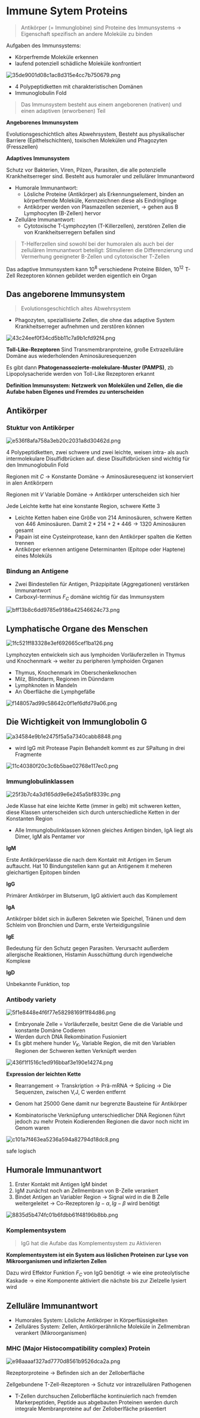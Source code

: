 # Immune Sytem Proteins

> Antikörper (= Immunglobine) sind Proteine des Immunsystems → Eigenschaft spezifisch an andere Moleküle zu binden

Aufgaben des Immunsystems:

+ Körperfremde Moleküle erkennen
+ laufend potenziell schädliche Moleküle konfrontiert

![35de9001d08c1ac8d315e4cc7b750679.png](./35de9001d08c1ac8d315e4cc7b750679.png)

+ 4 Polypeptidketten mit charakteristischen Domänen
+ Immunoglobulin Fold

> Das Immunsystem besteht aus einem angeborenen (nativen) und einen adaptiven (erworbenen) Teil

**Angeborenes Immunsystem**

Evolutionsgeschichtlich altes Abwehrsystem, Besteht aus physikalischer Barriere (Epithelschichten), toxischen Molekülen und Phagozyten (Fresszellen)

**Adaptives Immunsystem**

Schutz vor Bakterien, Viren, Pilzen, Parasiten, die alle potenzielle Krankheitserreger sind. Besteht aus humoraler und zellulärer Immunantword

+ Humorale Immunantwort:
    + Lösliche Proteine (Antikörper) als Erkennungselement, binden an körperfremde Moleküle, Kennzeichnen diese als Eindringlinge
    + Antikörper werden von Plasmazellen sezeniert, → gehen aus B Lymphocyten (B-Zellen) hervor
+ Zelluläre Immunantwort:
    + Cytotoxische T-Lymphozyten (T-Killerzellen), zerstören Zellen die von Krankheitserregern befallen sind
 
> T-Helferzellen sind sowohl bei der humoralen als auch bei der zellulären Immunantwort beteiligt: Stimulieren die Differenzierung und Vermerhung geeigneter B-Zellen und cytotoxischer T-Zellen

Das adaptive Immunsystem kann $10^{8}$ verschiedene Proteine Bilden, $10^{12}$ T-Zell Rezeptoren können gebildet werden eigentlich ein Organ

## Das angeborene Immunsystem

> Evolutionsgeschichtlich altes Abwehrsystem

+ Phagozyten, speziallisierte Zellen, die ohne das adaptive System Krankheitserreger aufnehmen und zerstören können

![43c24eef0f34cd5bb11c7a9b1cfd92f4.png](./43c24eef0f34cd5bb11c7a9b1cfd92f4.png)

**Toll-Like-Rezeptoren** Sind Transmembranproteine, große Extrazelluläre Domäne aus wiederholenden Aminosäuresequenzen

Es gibt dann **Phatogenassozierte-molekulare-Muster (PAMPS)**, zb Lipopolysacheride werden von Toll-Like Rezeptoren erkannt

**Definition Immunsystem: Netzwerk von Molekülen und Zellen, die die Aufabe haben EIgenes und Fremdes zu unterscheiden**

## Antikörper

### Stuktur von Antikörper

![e536f8afa758a3eb20c2031a8d30462d.png](./e536f8afa758a3eb20c2031a8d30462d.png)

4 Polypeptidketten, zwei schwere und zwei leichte, weisen intra- als auch intermolekulare Disulfidbrücken auf. diese Disulfidbrücken sind wichtig für den Immunoglobulin Fold

Regionen mit $C$ → Konstante Domäne → Aminosäuresequenz ist konserviert in alen Antikörpern

Regionen mit $V$ Variable Domäne → Antikörper unterscheiden sich hier

Jede Leichte kette hat eine konstante Region, schwere Kette 3

+ Leichte Ketten haben eine Größe von 214 Aminosäuren, schwere Ketten von 446 Aminosäuren. Damit $2*214 + 2*446 \to 1320$ Aminosäuren gesamt
+ Papain ist eine Cysteinprotease, kann den Antikörper spalten die Ketten trennen
+ Antikörper erkennen antigene Determinanten (Epitope oder Haptene) eines Moleküls

### Bindung an Antigene

+ Zwei Bindestellen für Antigen, Präzpipitate (Aggregationen) verstärken Immunantwort
+ Carboxyl-terminus $F_C$ domäne wichtig für das Immunsystem


![bff13b8c6dd9785e9186a42546624c73.png](./bff13b8c6dd9785e9186a42546624c73.png)


## Lymphatische Organe des Menschen

![1fc521ff83328e3ef692665cef1ba126.png](./1fc521ff83328e3ef692665cef1ba126.png)

Lymphozyten entwickeln sich aus lymphoiden Vorläuferzellen in Thymus und Knochenmark → weiter zu peripheren lymphoiden Organen

+ Thymus, Knochenmark im Oberschenkelknochen
+ Milz, Blinddarm, Regionen im Dünndarm
+ Lymphknoten in Mandeln
+ An Oberfläche die Lymphgefäße

![f148057ad99c58642c0f1ef6dfd79a06.png](./f148057ad99c58642c0f1ef6dfd79a06.png)


## Die Wichtigkeit von Immunglobolin G

![a34584e9b1e2475f5a5a7340cabb8848.png](./a34584e9b1e2475f5a5a7340cabb8848.png)

+ wird IgG mit Protease Papin Behandelt kommt es zur SPaltung in drei Fragmente

![11c40380f20c3c6b5bae02768e117ec0.png](./11c40380f20c3c6b5bae02768e117ec0.png)

### Immunglobulinklassen

![25f3b7c4a3d165dd9e6e245a5bf8339c.png](./25f3b7c4a3d165dd9e6e245a5bf8339c.png)

Jede Klasse hat eine leichte Kette (immer in gelb) mit schweren ketten, diese Klassen unterscheiden sich durch unterschiedliche Ketten in der Konstanten Region

+ Alle Immunglobulinklassen können gleiches Antigen binden, IgA liegt als Dimer, IgM als Pentamer vor

**IgM**

Erste Antikörperklasse die nach dem Kontakt mit Antigen im Serum auftaucht. Hat 10 Bindungstellen kann gut an Antigenem it meheren gleichartigen Epitopen binden

**IgG**

Primärer Antikörper im Blutserum, IgG aktiviert auch das Komplement

**IgA**

Antikörper bildet sich in äußeren Sekreten wie Speichel, Tränen und dem Schleim von Bronchien und Darm, erste Verteidigungslinie

**IgE**

Bedeutung für den Schutz gegen Parasiten. Verursacht außerdem allergische Reaktionen, Histamin Ausschüttung durch irgendwelche Komplexe 

**IgD**

Unbekannte Funktion, top


### Antibody variety

![5f1e8448e4f6f77e58298169f1f84d86.png](./5f1e8448e4f6f77e58298169f1f84d86.png)

+ Embryonale Zelle = Vorläuferzelle, besitzt Gene die die Variable und konstante Domäne Codieren
+ Werden durch DNA Rekombination Fusioniert
+ Es gibt mehere hunder $V_K$, Variable Region, die mit den Variablen Regionen der Schweren ketten Verknüpft werden

![436f1f1516c1ed916bbaf3e190e14274.png](./436f1f1516c1ed916bbaf3e190e14274.png)

**Expression der leichten Kette**

+ Rearrangement → Transkription → Prä-mRNA → Splicing → Die Sequenzen, zwischen V,J, C werden entfernt

+ Genom hat 25000 Gene damit nur begrenzte Bausteine für Antikörper

+ Kombinatorische Verknüpfung unterschiedlicher DNA Regionen führt jedoch zu mehr Protein Kodierenden Regionen die davor noch nicht im Genom waren

![c101a7f463ea5236a594a82794d18dc8.png](./c101a7f463ea5236a594a82794d18dc8.png)

safe logisch

## Humorale Immunantwort

1. Erster Kontakt mit Antigen IgM bindet
2. IgM zunächst noch an Zellmembran von B-Zelle verankert
3. Bindet Antigen an Variabler Region → Signal wird in die B Zelle weitergeleitet → Co-Rezeptoren $Ig-\alpha,Ig-\beta$ wird benötigt

![8835d5b474fc01b6fdbb61f48196b8bb.png](./8835d5b474fc01b6fdbb61f48196b8bb.png)


### Komplementsystem

> IgG hat die Aufabe das Komplementsystem zu Aktivieren

**Komplementsystem ist ein System aus löslichen Proteinen zur Lyse von Mikroorganismen und infizierten Zellen**

Dazu wird Effektor Funktion $F_C$ von IgG benötigt → wie eine proteolytische Kaskade → eine Komponente aktiviert die nächste bis zur Zielzelle lysiert wird


## Zelluläre Immunantwort

+ Humorales System: Lösliche Antikörper in Körperflüssigkeiten
+ Zelluläres System: Zellen, Antikörperähnliche Moleküle in Zellmembran verankert (Mikroorganismen)

### MHC (Major Histocompatibility complex) Protein

![e98aaaaf327ad7770d8561b9526dca2a.png](./e98aaaaf327ad7770d8561b9526dca2a.png)

Rezeptorproteine → Befinden sich an der Zelloberfläche

Zellgebundene T-Zell-Rezeptoren → Schutz vor intrazellulären Pathogenen

+ T-Zellen durchsuchen Zelloberfläche kontinuierlich nach fremden Markerpeptiden, Peptide aus abgebauten Proteinen werden durch integrale Membranproteine auf der Zelloberlfäche präsentiert